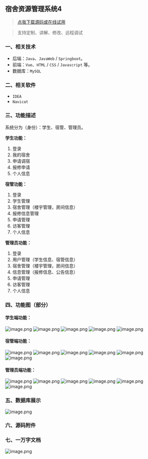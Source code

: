 ## 宿舍资源管理系统4

> [点我下载源码或在线试用](https://www.notmaker.com/detail/e39096857629488fbade4e69d3771923/ghb20250812) 

> 支持定制、讲解、修改、远程调试

### 一、相关技术
- 后端：`Java`、`JavaWeb` / `Springboot`。
- 前端：`Vue`、`HTML` / `CSS` / `Javascript` 等。
- 数据库：`MySQL`

### 二、相关软件
- `IDEA`
- `Navicat`

### 三、功能描述
系统分为（身份）：学生、宿管、管理员。

**学生功能：**
1. 登录
2. 我的宿舍
3. 申请调宿
4. 报修申请
5. 个人信息

**宿管功能：**
1. 登录
2. 学生管理
3. 宿舍管理（楼宇管理，房间信息）
4. 报修信息管理
5. 申请管理
6. 访客管理
7. 个人信息

**管理员功能：**
1. 登录
2. 用户管理（学生信息、宿管信息）
3. 宿舍管理（楼宇管理，房间信息）
4. 信息管理（报修信息、公告信息）
5. 申请管理
6. 访客管理
7. 个人信息

### 四、功能图（部分）

#### 学生端功能：
![image.png](https://store.ptcc9.top/notmaker/user_upload/02dab151e8504d5890fa01c3c12255bd/2025-03-08%2022:31:59_image.png)
![image.png](https://store.ptcc9.top/notmaker/user_upload/02dab151e8504d5890fa01c3c12255bd/2025-03-08%2022:32:05_image.png)
![image.png](https://store.ptcc9.top/notmaker/user_upload/02dab151e8504d5890fa01c3c12255bd/2025-03-08%2022:32:11_image.png)
![image.png](https://store.ptcc9.top/notmaker/user_upload/02dab151e8504d5890fa01c3c12255bd/2025-03-08%2022:32:17_image.png)
![image.png](https://store.ptcc9.top/notmaker/user_upload/02dab151e8504d5890fa01c3c12255bd/2025-03-08%2022:32:22_image.png)
#### 宿管端功能：
![image.png](https://store.ptcc9.top/notmaker/user_upload/02dab151e8504d5890fa01c3c12255bd/2025-03-08%2022:32:55_image.png)
![image.png](https://store.ptcc9.top/notmaker/user_upload/02dab151e8504d5890fa01c3c12255bd/2025-03-08%2022:33:00_image.png)
![image.png](https://store.ptcc9.top/notmaker/user_upload/02dab151e8504d5890fa01c3c12255bd/2025-03-08%2022:33:05_image.png)
![image.png](https://store.ptcc9.top/notmaker/user_upload/02dab151e8504d5890fa01c3c12255bd/2025-03-08%2022:33:11_image.png)
![image.png](https://store.ptcc9.top/notmaker/user_upload/02dab151e8504d5890fa01c3c12255bd/2025-03-08%2022:33:15_image.png)
![image.png](https://store.ptcc9.top/notmaker/user_upload/02dab151e8504d5890fa01c3c12255bd/2025-03-08%2022:33:21_image.png)
#### 管理员端功能：
![image.png](https://store.ptcc9.top/notmaker/user_upload/02dab151e8504d5890fa01c3c12255bd/2025-03-08%2022:33:39_image.png)
![image.png](https://store.ptcc9.top/notmaker/user_upload/02dab151e8504d5890fa01c3c12255bd/2025-03-08%2022:33:44_image.png)
![image.png](https://store.ptcc9.top/notmaker/user_upload/02dab151e8504d5890fa01c3c12255bd/2025-03-08%2022:33:49_image.png)
![image.png](https://store.ptcc9.top/notmaker/user_upload/02dab151e8504d5890fa01c3c12255bd/2025-03-08%2022:33:54_image.png)
![image.png](https://store.ptcc9.top/notmaker/user_upload/02dab151e8504d5890fa01c3c12255bd/2025-03-08%2022:34:00_image.png)
![image.png](https://store.ptcc9.top/notmaker/user_upload/02dab151e8504d5890fa01c3c12255bd/2025-03-08%2022:34:08_image.png)

### 五、数据库展示
![image.png](https://store.ptcc9.top/notmaker/user_upload/02dab151e8504d5890fa01c3c12255bd/2025-03-08%2022:34:18_image.png)

### 六、源码附件

### 七、一万字文档
![image.png](https://store.ptcc9.top/notmaker/user_upload/02dab151e8504d5890fa01c3c12255bd/2025-03-08%2022:36:29_image.png)
